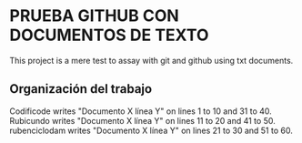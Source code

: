 # PRUEBA GITHUB CON DOCUMENTOS DE TEXTO
This project is a mere test to assay with git and github using txt documents.


## Organización del trabajo
Codificode writes "Documento X línea Y" on lines 1 to 10 and 31 to 40.
Rubicundo writes "Documento X línea Y" on lines 11 to 20 and 41 to 50.
rubenciclodam writes "Documento X línea Y" on lines 21 to 30 and 51 to 60.


